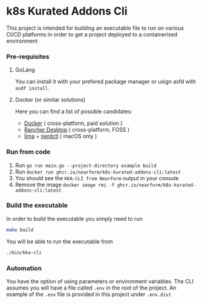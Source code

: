 # k8s Kurated Addons Cli

This project is intended for building an executable file to run on various CI/CD platforms in order to get a project deployed to a containerised environment

### Pre-requisites

1. GoLang

    You can install it with your prefered package manager or usign asfd with `asdf install`.

2. Docker (or similar solutions)  

    Here you can find a list of possible candidates:
    - [Docker](https://docs.docker.com/engine/install/) ( cross-platform, paid solution )
    - [Rancher Desktop](https://rancherdesktop.io/) ( cross-platform, FOSS )
    - [lima](https://github.com/lima-vm/lima) + [nerdctl](https://github.com/containerd/nerdctl) ( macOS only )


### Run from code

1. Run `go run main.go --project-directory example build`
2. Run `docker run ghcr.io/nearform/k8s-kurated-addons-cli:latest`
3. You should see the `KKA-CLI from NearForm` output in your console
4. Remove the image `docker image rmi -f ghcr.io/nearform/k8s-kurated-addons-cli:latest`

### Build the executable

In order to build the executable you simply need to run 

```bash
make build
```

You will be able to run the executable from 

```bash
./bin/kka-cli
```

### Automation

You have the option of using parameters or environment variables. The CLI assumes you will have a file called `.env` in the root of the project. An example of the `.env` file is provided in this project under `.env.dist`
